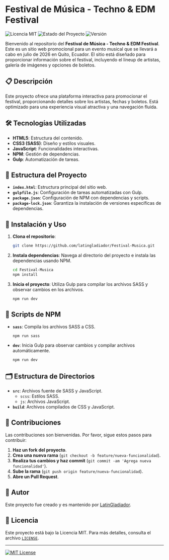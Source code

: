 # Festival de Música - Techno & EDM Festival

![Licencia MIT](https://img.shields.io/badge/licencia-MIT-blue.svg)
![Estado del Proyecto](https://img.shields.io/badge/estado-finalizado-green.svg)
![Versión](https://img.shields.io/badge/versión-1.0.0-brightgreen.svg)


Bienvenido al repositorio del **Festival de Música - Techno & EDM Festival**. Este es un sitio web promocional para un evento musical que se llevará a cabo en julio de 2026 en Quito, Ecuador. El sitio está diseñado para proporcionar información sobre el festival, incluyendo el lineup de artistas, galería de imágenes y opciones de boletos.

## 📋 Descripción

Este proyecto ofrece una plataforma interactiva para promocionar el festival, proporcionando detalles sobre los artistas, fechas y boletos. Está optimizado para una experiencia visual atractiva y una navegación fluida.

## 🛠️ Tecnologías Utilizadas

- **HTML5**: Estructura del contenido.
- **CSS3 (SASS)**: Diseño y estilos visuales.
- **JavaScript**: Funcionalidades interactivas.
- **NPM**: Gestión de dependencias.
- **Gulp**: Automatización de tareas.

## 📂 Estructura del Proyecto

- **`index.html`**: Estructura principal del sitio web.
- **`gulpfile.js`**: Configuración de tareas automatizadas con Gulp.
- **`package.json`**: Configuración de NPM con dependencias y scripts.
- **`package-lock.json`**: Garantiza la instalación de versiones específicas de dependencias.

## 🚀 Instalación y Uso

1. **Clona el repositorio**:
   ```bash
   git clone https://github.com/latingladiador/Festival-Musica.git
   ```

2. **Instala dependencias**:
   Navega al directorio del proyecto e instala las dependencias usando NPM.
   ```bash
   cd Festival-Musica
   npm install
   ```

3. **Inicia el proyecto**:
   Utiliza Gulp para compilar los archivos SASS y observar cambios en los archivos.
   ```bash
   npm run dev
   ```

## 🧩 Scripts de NPM

- **`sass`**: Compila los archivos SASS a CSS.
  ```bash
  npm run sass
  ```

- **`dev`**: Inicia Gulp para observar cambios y compilar archivos automáticamente.
  ```bash
  npm run dev
  ```

## 🗂️ Estructura de Directorios

- **`src`**: Archivos fuente de SASS y JavaScript.
  - `scss`: Estilos SASS.
  - `js`: Archivos JavaScript.
- **`build`**: Archivos compilados de CSS y JavaScript.

## 🤝 Contribuciones

Las contribuciones son bienvenidas. Por favor, sigue estos pasos para contribuir:

1. **Haz un fork del proyecto**.
2. **Crea una nueva rama** (`git checkout -b feature/nueva-funcionalidad`).
3. **Realiza tus cambios y haz commit** (`git commit -am 'Agrega nueva funcionalidad'`).
4. **Sube la rama** (`git push origin feature/nueva-funcionalidad`).
5. **Abre un Pull Request**.

## 👤 Autor

Este proyecto fue creado y es mantenido por [LatinGladiador](https://github.com/LatinGladiador).

## 📜 Licencia

Este proyecto está bajo la Licencia MIT. Para más detalles, consulta el archivo [`LICENSE`](LICENSE).

---

[![MIT License](https://img.shields.io/badge/License-MIT-yellow.svg)](https://opensource.org/licenses/MIT)
